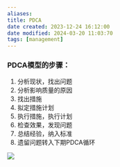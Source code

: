 ```yaml
---
aliases: 
title: PDCA
date created: 2023-12-24 16:12:00
date modified: 2024-03-20 11:03:70
tags: [management]
---
```


### PDCA模型的步骤：

1. 分析现状，找出问题
2. 分析影响质量的原因
3. 找出措施
4. 拟定措施计划
5. 执⾏措施，执⾏计划
6. 检查效果，发现问题
7. 总结经验，纳⼊标准
8. 遗留问题转⼊下期PDCA循环

![](https://spricoder.oss-cn-shanghai.aliyuncs.com/2021-software-quality-management/img/exam/6.png)